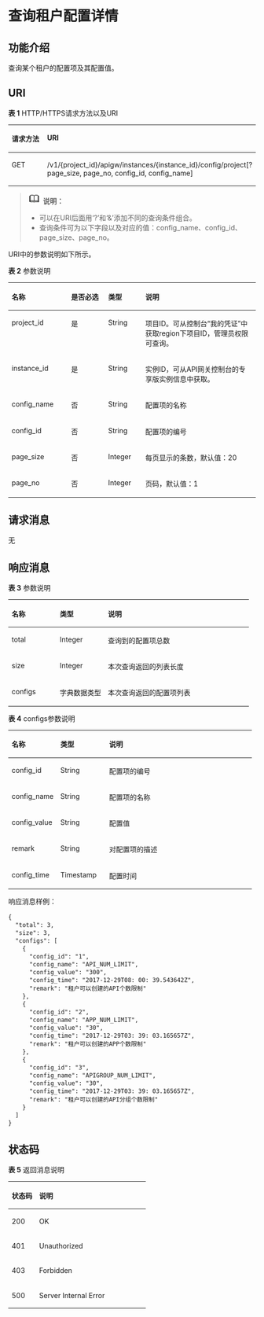 # 查询租户配置详情<a name="apig-phapi-180713119"></a>

## 功能介绍<a name="section38675465"></a>

查询某个租户的配置项及其配置值。

## URI<a name="section12534867"></a>

**表 1**  HTTP/HTTPS请求方法以及URI

<a name="table11067778"></a>
<table><thead align="left"><tr id="row47996610"><th class="cellrowborder" valign="top" width="34.339999999999996%" id="mcps1.2.3.1.1"><p id="p62520192"><a name="p62520192"></a><a name="p62520192"></a>请求方法</p>
</th>
<th class="cellrowborder" valign="top" width="65.66%" id="mcps1.2.3.1.2"><p id="p30970795"><a name="p30970795"></a><a name="p30970795"></a>URI</p>
</th>
</tr>
</thead>
<tbody><tr id="row25606442"><td class="cellrowborder" valign="top" width="34.339999999999996%" headers="mcps1.2.3.1.1 "><p id="p60855910"><a name="p60855910"></a><a name="p60855910"></a>GET</p>
</td>
<td class="cellrowborder" valign="top" width="65.66%" headers="mcps1.2.3.1.2 "><p id="p30381638"><a name="p30381638"></a><a name="p30381638"></a>/v1/{project_id}/apigw/instances/{instance_id}/config/project[?page_size, page_no, config_id, config_name]</p>
</td>
</tr>
</tbody>
</table>

>![](public_sys-resources/icon-note.gif) **说明：**   
>-   可以在URI后面用‘?’和‘&’添加不同的查询条件组合。  
>-   查询条件可为以下字段以及对应的值：config\_name、config\_id、page\_size、page\_no。  

URI中的参数说明如下所示。

**表 2**  参数说明

<a name="table153783910507"></a>
<table><thead align="left"><tr id="row16537139165017"><th class="cellrowborder" valign="top" width="24%" id="mcps1.2.5.1.1"><p id="p15602124115112"><a name="p15602124115112"></a><a name="p15602124115112"></a>名称</p>
</th>
<th class="cellrowborder" valign="top" width="15%" id="mcps1.2.5.1.2"><p id="p7602124205118"><a name="p7602124205118"></a><a name="p7602124205118"></a>是否必选</p>
</th>
<th class="cellrowborder" valign="top" width="15%" id="mcps1.2.5.1.3"><p id="p860284175114"><a name="p860284175114"></a><a name="p860284175114"></a>类型</p>
</th>
<th class="cellrowborder" valign="top" width="46%" id="mcps1.2.5.1.4"><p id="p14602847517"><a name="p14602847517"></a><a name="p14602847517"></a>说明</p>
</th>
</tr>
</thead>
<tbody><tr id="row1760055217269"><td class="cellrowborder" valign="top" width="24%" headers="mcps1.2.5.1.1 "><p id="p55878963"><a name="p55878963"></a><a name="p55878963"></a>project_id</p>
</td>
<td class="cellrowborder" valign="top" width="15%" headers="mcps1.2.5.1.2 "><p id="p29902160"><a name="p29902160"></a><a name="p29902160"></a>是</p>
</td>
<td class="cellrowborder" valign="top" width="15%" headers="mcps1.2.5.1.3 "><p id="p6155914"><a name="p6155914"></a><a name="p6155914"></a>String</p>
</td>
<td class="cellrowborder" valign="top" width="46%" headers="mcps1.2.5.1.4 "><p id="p28867016"><a name="p28867016"></a><a name="p28867016"></a>项目ID。可从控制台“我的凭证”中获取region下项目ID，管理员权限可查询。</p>
</td>
</tr>
<tr id="row1579155252612"><td class="cellrowborder" valign="top" width="24%" headers="mcps1.2.5.1.1 "><p id="p1780913159538"><a name="p1780913159538"></a><a name="p1780913159538"></a>instance_id</p>
</td>
<td class="cellrowborder" valign="top" width="15%" headers="mcps1.2.5.1.2 "><p id="p9809215115310"><a name="p9809215115310"></a><a name="p9809215115310"></a>是</p>
</td>
<td class="cellrowborder" valign="top" width="15%" headers="mcps1.2.5.1.3 "><p id="p1280914152538"><a name="p1280914152538"></a><a name="p1280914152538"></a>String</p>
</td>
<td class="cellrowborder" valign="top" width="46%" headers="mcps1.2.5.1.4 "><p id="p1880914157537"><a name="p1880914157537"></a><a name="p1880914157537"></a>实例ID，可从API网关控制台的专享版实例信息中获取。</p>
</td>
</tr>
<tr id="row9537239165016"><td class="cellrowborder" valign="top" width="24%" headers="mcps1.2.5.1.1 "><p id="p661814175111"><a name="p661814175111"></a><a name="p661814175111"></a>config_name</p>
</td>
<td class="cellrowborder" valign="top" width="15%" headers="mcps1.2.5.1.2 "><p id="p1261815413514"><a name="p1261815413514"></a><a name="p1261815413514"></a>否</p>
</td>
<td class="cellrowborder" valign="top" width="15%" headers="mcps1.2.5.1.3 "><p id="p761815415518"><a name="p761815415518"></a><a name="p761815415518"></a>String</p>
</td>
<td class="cellrowborder" valign="top" width="46%" headers="mcps1.2.5.1.4 "><p id="p11618184105115"><a name="p11618184105115"></a><a name="p11618184105115"></a>配置项的名称</p>
</td>
</tr>
<tr id="row1953793911505"><td class="cellrowborder" valign="top" width="24%" headers="mcps1.2.5.1.1 "><p id="p18618749515"><a name="p18618749515"></a><a name="p18618749515"></a>config_id</p>
</td>
<td class="cellrowborder" valign="top" width="15%" headers="mcps1.2.5.1.2 "><p id="p1061811425120"><a name="p1061811425120"></a><a name="p1061811425120"></a>否</p>
</td>
<td class="cellrowborder" valign="top" width="15%" headers="mcps1.2.5.1.3 "><p id="p1261816435119"><a name="p1261816435119"></a><a name="p1261816435119"></a>String</p>
</td>
<td class="cellrowborder" valign="top" width="46%" headers="mcps1.2.5.1.4 "><p id="p186180465112"><a name="p186180465112"></a><a name="p186180465112"></a>配置项的编号</p>
</td>
</tr>
<tr id="row1370212259535"><td class="cellrowborder" valign="top" width="24%" headers="mcps1.2.5.1.1 "><p id="p11547235104514"><a name="p11547235104514"></a><a name="p11547235104514"></a>page_size</p>
</td>
<td class="cellrowborder" valign="top" width="15%" headers="mcps1.2.5.1.2 "><p id="p175471935164514"><a name="p175471935164514"></a><a name="p175471935164514"></a>否</p>
</td>
<td class="cellrowborder" valign="top" width="15%" headers="mcps1.2.5.1.3 "><p id="p6547335194519"><a name="p6547335194519"></a><a name="p6547335194519"></a>Integer</p>
</td>
<td class="cellrowborder" valign="top" width="46%" headers="mcps1.2.5.1.4 "><p id="p656353511452"><a name="p656353511452"></a><a name="p656353511452"></a>每页显示的条数，默认值：20</p>
</td>
</tr>
<tr id="row4280628105311"><td class="cellrowborder" valign="top" width="24%" headers="mcps1.2.5.1.1 "><p id="p175638354457"><a name="p175638354457"></a><a name="p175638354457"></a>page_no</p>
</td>
<td class="cellrowborder" valign="top" width="15%" headers="mcps1.2.5.1.2 "><p id="p3563153515450"><a name="p3563153515450"></a><a name="p3563153515450"></a>否</p>
</td>
<td class="cellrowborder" valign="top" width="15%" headers="mcps1.2.5.1.3 "><p id="p13563173574511"><a name="p13563173574511"></a><a name="p13563173574511"></a>Integer</p>
</td>
<td class="cellrowborder" valign="top" width="46%" headers="mcps1.2.5.1.4 "><p id="p185631735164520"><a name="p185631735164520"></a><a name="p185631735164520"></a>页码，默认值：1</p>
</td>
</tr>
</tbody>
</table>

## 请求消息<a name="section45704940"></a>

无

## 响应消息<a name="section11112631"></a>

**表 3**  参数说明

<a name="table22835098"></a>
<table><thead align="left"><tr id="row28471799"><th class="cellrowborder" valign="top" width="20%" id="mcps1.2.4.1.1"><p id="p24514348"><a name="p24514348"></a><a name="p24514348"></a>名称</p>
</th>
<th class="cellrowborder" valign="top" width="20%" id="mcps1.2.4.1.2"><p id="p39505149"><a name="p39505149"></a><a name="p39505149"></a>类型</p>
</th>
<th class="cellrowborder" valign="top" width="60%" id="mcps1.2.4.1.3"><p id="p45800532"><a name="p45800532"></a><a name="p45800532"></a>说明</p>
</th>
</tr>
</thead>
<tbody><tr id="row18855574"><td class="cellrowborder" valign="top" width="20%" headers="mcps1.2.4.1.1 "><p id="p50906541"><a name="p50906541"></a><a name="p50906541"></a>total</p>
</td>
<td class="cellrowborder" valign="top" width="20%" headers="mcps1.2.4.1.2 "><p id="p29789185"><a name="p29789185"></a><a name="p29789185"></a>Integer</p>
</td>
<td class="cellrowborder" valign="top" width="60%" headers="mcps1.2.4.1.3 "><p id="p64113785"><a name="p64113785"></a><a name="p64113785"></a>查询到的配置项总数</p>
</td>
</tr>
<tr id="row40153158"><td class="cellrowborder" valign="top" width="20%" headers="mcps1.2.4.1.1 "><p id="p31180400"><a name="p31180400"></a><a name="p31180400"></a>size</p>
</td>
<td class="cellrowborder" valign="top" width="20%" headers="mcps1.2.4.1.2 "><p id="p42584499"><a name="p42584499"></a><a name="p42584499"></a>Integer</p>
</td>
<td class="cellrowborder" valign="top" width="60%" headers="mcps1.2.4.1.3 "><p id="p26792374"><a name="p26792374"></a><a name="p26792374"></a>本次查询返回的列表长度</p>
</td>
</tr>
<tr id="row39804775"><td class="cellrowborder" valign="top" width="20%" headers="mcps1.2.4.1.1 "><p id="p2961325"><a name="p2961325"></a><a name="p2961325"></a>configs</p>
</td>
<td class="cellrowborder" valign="top" width="20%" headers="mcps1.2.4.1.2 "><p id="p38540809"><a name="p38540809"></a><a name="p38540809"></a>字典数据类型</p>
</td>
<td class="cellrowborder" valign="top" width="60%" headers="mcps1.2.4.1.3 "><p id="p34797792"><a name="p34797792"></a><a name="p34797792"></a>本次查询返回的配置项列表</p>
</td>
</tr>
</tbody>
</table>

**表 4**  configs参数说明

<a name="table44744678"></a>
<table><thead align="left"><tr id="row29571772"><th class="cellrowborder" valign="top" width="20%" id="mcps1.2.4.1.1"><p id="p46503322"><a name="p46503322"></a><a name="p46503322"></a>名称</p>
</th>
<th class="cellrowborder" valign="top" width="20%" id="mcps1.2.4.1.2"><p id="p8672741"><a name="p8672741"></a><a name="p8672741"></a>类型</p>
</th>
<th class="cellrowborder" valign="top" width="60%" id="mcps1.2.4.1.3"><p id="p31403396"><a name="p31403396"></a><a name="p31403396"></a>说明</p>
</th>
</tr>
</thead>
<tbody><tr id="row60647136"><td class="cellrowborder" valign="top" width="20%" headers="mcps1.2.4.1.1 "><p id="p13470944"><a name="p13470944"></a><a name="p13470944"></a>config_id</p>
</td>
<td class="cellrowborder" valign="top" width="20%" headers="mcps1.2.4.1.2 "><p id="p17404652"><a name="p17404652"></a><a name="p17404652"></a>String</p>
</td>
<td class="cellrowborder" valign="top" width="60%" headers="mcps1.2.4.1.3 "><p id="p490733"><a name="p490733"></a><a name="p490733"></a>配置项的编号</p>
</td>
</tr>
<tr id="row4416605"><td class="cellrowborder" valign="top" width="20%" headers="mcps1.2.4.1.1 "><p id="p22200744"><a name="p22200744"></a><a name="p22200744"></a>config_name</p>
</td>
<td class="cellrowborder" valign="top" width="20%" headers="mcps1.2.4.1.2 "><p id="p53429852"><a name="p53429852"></a><a name="p53429852"></a>String</p>
</td>
<td class="cellrowborder" valign="top" width="60%" headers="mcps1.2.4.1.3 "><p id="p32850719"><a name="p32850719"></a><a name="p32850719"></a>配置项的名称</p>
</td>
</tr>
<tr id="row27221023"><td class="cellrowborder" valign="top" width="20%" headers="mcps1.2.4.1.1 "><p id="p57419263"><a name="p57419263"></a><a name="p57419263"></a>config_value</p>
</td>
<td class="cellrowborder" valign="top" width="20%" headers="mcps1.2.4.1.2 "><p id="p20448707"><a name="p20448707"></a><a name="p20448707"></a>String</p>
</td>
<td class="cellrowborder" valign="top" width="60%" headers="mcps1.2.4.1.3 "><p id="p45732564"><a name="p45732564"></a><a name="p45732564"></a>配置值</p>
</td>
</tr>
<tr id="row8939892"><td class="cellrowborder" valign="top" width="20%" headers="mcps1.2.4.1.1 "><p id="p53042658"><a name="p53042658"></a><a name="p53042658"></a>remark</p>
</td>
<td class="cellrowborder" valign="top" width="20%" headers="mcps1.2.4.1.2 "><p id="p1488081"><a name="p1488081"></a><a name="p1488081"></a>String</p>
</td>
<td class="cellrowborder" valign="top" width="60%" headers="mcps1.2.4.1.3 "><p id="p53425769"><a name="p53425769"></a><a name="p53425769"></a>对配置项的描述</p>
</td>
</tr>
<tr id="row11069875"><td class="cellrowborder" valign="top" width="20%" headers="mcps1.2.4.1.1 "><p id="p24244698"><a name="p24244698"></a><a name="p24244698"></a>config_time</p>
</td>
<td class="cellrowborder" valign="top" width="20%" headers="mcps1.2.4.1.2 "><p id="p17663550"><a name="p17663550"></a><a name="p17663550"></a>Timestamp</p>
</td>
<td class="cellrowborder" valign="top" width="60%" headers="mcps1.2.4.1.3 "><p id="p21461446"><a name="p21461446"></a><a name="p21461446"></a>配置时间</p>
</td>
</tr>
</tbody>
</table>

响应消息样例：

```
{
  "total": 3,
  "size": 3,
  "configs": [
    {
      "config_id": "1",
      "config_name": "API_NUM_LIMIT",
      "config_value": "300",
      "config_time": "2017-12-29T08: 00: 39.543642Z",
      "remark": "租户可以创建的API个数限制"
    },
    {
      "config_id": "2",
      "config_name": "APP_NUM_LIMIT",
      "config_value": "30",
      "config_time": "2017-12-29T03: 39: 03.165657Z",
      "remark": "租户可以创建的APP个数限制"
    },
    {
      "config_id": "3",
      "config_name": "APIGROUP_NUM_LIMIT",
      "config_value": "30",
      "config_time": "2017-12-29T03: 39: 03.165657Z",
      "remark": "租户可以创建的API分组个数限制"
    }
  ]
}
```

## 状态码<a name="section8691277"></a>

**表 5**  返回消息说明

<a name="table24119960"></a>
<table><thead align="left"><tr id="row8124239"><th class="cellrowborder" valign="top" width="20%" id="mcps1.2.3.1.1"><p id="p54083656"><a name="p54083656"></a><a name="p54083656"></a>状态码</p>
</th>
<th class="cellrowborder" valign="top" width="80%" id="mcps1.2.3.1.2"><p id="p18700021"><a name="p18700021"></a><a name="p18700021"></a>说明</p>
</th>
</tr>
</thead>
<tbody><tr id="row38306751"><td class="cellrowborder" valign="top" width="20%" headers="mcps1.2.3.1.1 "><p id="p15839117"><a name="p15839117"></a><a name="p15839117"></a>200</p>
</td>
<td class="cellrowborder" valign="top" width="80%" headers="mcps1.2.3.1.2 "><p id="p7900104"><a name="p7900104"></a><a name="p7900104"></a>OK</p>
</td>
</tr>
<tr id="row3992073"><td class="cellrowborder" valign="top" width="20%" headers="mcps1.2.3.1.1 "><p id="p54922514"><a name="p54922514"></a><a name="p54922514"></a>401</p>
</td>
<td class="cellrowborder" valign="top" width="80%" headers="mcps1.2.3.1.2 "><p id="p19538619"><a name="p19538619"></a><a name="p19538619"></a>Unauthorized</p>
</td>
</tr>
<tr id="row41629843"><td class="cellrowborder" valign="top" width="20%" headers="mcps1.2.3.1.1 "><p id="p16574095"><a name="p16574095"></a><a name="p16574095"></a>403</p>
</td>
<td class="cellrowborder" valign="top" width="80%" headers="mcps1.2.3.1.2 "><p id="p324480"><a name="p324480"></a><a name="p324480"></a>Forbidden</p>
</td>
</tr>
<tr id="row2920328"><td class="cellrowborder" valign="top" width="20%" headers="mcps1.2.3.1.1 "><p id="p35220035"><a name="p35220035"></a><a name="p35220035"></a>500</p>
</td>
<td class="cellrowborder" valign="top" width="80%" headers="mcps1.2.3.1.2 "><p id="p34250599"><a name="p34250599"></a><a name="p34250599"></a>Server Internal Error</p>
</td>
</tr>
</tbody>
</table>

